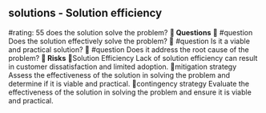 

## solutions - Solution efficiency
#rating: 55
does the solution solve the problem?
**💭 Questions**
💭 #question Does the solution effectively solve the problem?
 💭 #question Is it a viable and practical solution?
 💭 #question Does it address the root cause of the problem?
**🚨 Risks**
🚨Solution Efficiency
Lack of solution efficiency can result in customer dissatisfaction and limited adoption.
🚨mitigation strategy
Assess the effectiveness of the solution in solving the problem and determine if it is viable and practical.
🚨contingency strategy
Evaluate the effectiveness of the solution in solving the problem and ensure it is viable and practical.





